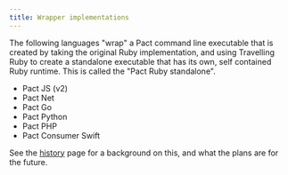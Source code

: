 ```yaml
---
title: Wrapper implementations
---
```


The following languages "wrap" a Pact command line executable that is created by taking the original Ruby implementation, and using Travelling Ruby to create a standalone executable that has its own, self contained Ruby runtime. This is called the "Pact Ruby standalone".

* Pact JS (v2)
* Pact Net
* Pact Go
* Pact Python
* Pact PHP
* Pact Consumer Swift

See the [history](/history) page for a background on this, and what the plans are for the future.
